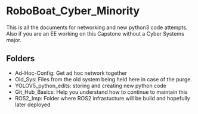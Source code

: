 # RoboBoat_Cyber_Minority

This is all the documents for networking and new python3 code attempts. Also if you are an EE working on this Capstone without a Cyber Systems major.

## Folders

- Ad-Hoc-Config: Get ad hoc network together
- Old_Sys: Files from the old system being held here in case of the purge. 
- YOLOV5_python_edits: storing and creating new python code
- Git_Hub_Basics: Help you understand how to continue to maintain this
- ROS2_Imp: Folder where ROS2 infrastucture will be build and hopefully later deployed

